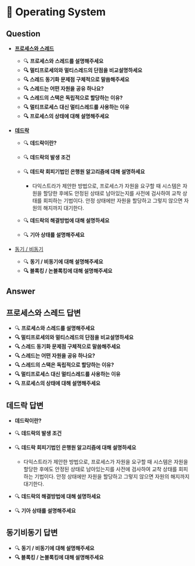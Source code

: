 # 📂 Operating System



## Question

- [**프로세스와 스레드**](#프로세스와-스레드-답변)

  - 🔍 **프로세스와 스레드를 설명해주세요**
  - **🔍 멀티프로세의와 멀티스레드의 단점을 비교설명하세요**
  - **🔍 스레드 동기화 문제점 구체적으로 말씀해주세요**
  - **🔍 스레드는 어떤 자원을 공유 하나요?**
  - **🔍 스레드의 스택은 독립적으로 할당하는 이유?**
  - **🔍 멀티프로세스 대신 멀티스레드를 사용하는 이유** 
  - **🔍 프로세스의 상태에 대해 설명해주세요**

- **[데드락](#데드락-답변)**

  - 🔍 **데드락이란?**
  - 🔍 **데드락의 발생 조건**
  - 🔍 **데드락 회피기법인 은행원 알고리즘에 대해 설명하세요**
    - 다익스트라가 제안한 방법으로, 프로세스가 자원을 요구할 때 시스템은 자원을 할당한 후에도 안정된 상태로 남아있는지를 사전에 검사하여 교착 상태를 회피하는 기법이다. 안정 상태에만 자원을 할당하고 그렇지 않으면 자원의 해지까지 대기한다.
  - 🔍 **데드락의 해결방법에 대해 설명하세요**

  - 🔍 **기아 상태를 설명해주세요**

- [동기 / 비동기](#동기/비동기-답변)
  - 🔍 **동기 / 비동기에 대해 설명해주세요**
  - **🔍 블록킹 / 논블록킹에 대해 설명해주세요**





## Answer

## 프로세스와 스레드 답변

- 🔍 **프로세스와 스레드를 설명해주세요**
- **🔍 멀티프로세의와 멀티스레드의 단점을 비교설명하세요**
- **🔍 스레드 동기화 문제점 구체적으로 말씀해주세요**
- **🔍 스레드는 어떤 자원을 공유 하나요?**
- **🔍 스레드의 스택은 독립적으로 할당하는 이유?**
- **🔍 멀티프로세스 대신 멀티스레드를 사용하는 이유** 
- **🔍 프로세스의 상태에 대해 설명해주세요**

## 데드락 답변

- **데드락이란?**
- 🔍 **데드락의 발생 조건**
- 🔍 **데드락 회피기법인 은행원 알고리즘에 대해 설명하세요**
  - 다익스트라가 제안한 방법으로, 프로세스가 자원을 요구할 때 시스템은 자원을 할당한 후에도 안정된 상태로 남아있는지를 사전에 검사하여 교착 상태를 회피하는 기법이다. 안정 상태에만 자원을 할당하고 그렇지 않으면 자원의 해지까지 대기한다.
- 🔍 **데드락의 해결방법에 대해 설명하세요**

- 🔍 **기아 상태를 설명해주세요**

## 동기비동기 답변

- 🔍 **동기 / 비동기에 대해 설명해주세요**
- **🔍 블록킹 / 논블록킹에 대해 설명해주세요**
